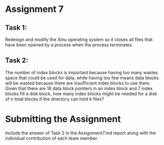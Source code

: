 # Assignment 7 

## Task 1:
Redesign and modify the Xinu operating system so it closes all files that have been opened by a process when the
process terminates.

## Task 2:
The number of index blocks is important because having too many wastes space that could be used for data, while having too few means data blocks will be wasted because there are insufficient index blocks to use them. Given that there are 16 data block pointers in an index block and 7 index blocks fill a disk block, how many index blocks might be needed for a disk of n total blocks if the directory can hold k files?

# Submitting the Assignment

Include the answer of Task 2 in the Assignment7.md report along with the individual contribution of each team member.

